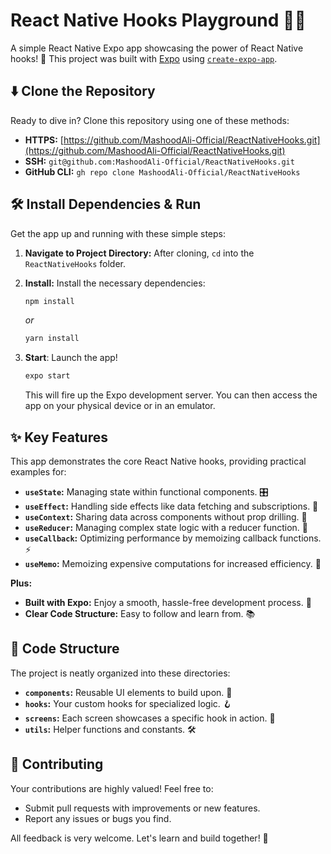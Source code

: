 # React Native Hooks Playground 🎣📱

A simple React Native Expo app showcasing the power of React Native hooks! 🎉 This project was built with [Expo](https://expo.dev) using [`create-expo-app`](https://www.npmjs.com/package/create-expo-app).

## ⬇️ Clone the Repository

Ready to dive in? Clone this repository using one of these methods:

*   **HTTPS:** [https://github.com/MashoodAli-Official/ReactNativeHooks.git](https://github.com/MashoodAli-Official/ReactNativeHooks.git)
*   **SSH:** `git@github.com:MashoodAli-Official/ReactNativeHooks.git`
*   **GitHub CLI:** `gh repo clone MashoodAli-Official/ReactNativeHooks`

## 🛠️ Install Dependencies & Run

Get the app up and running with these simple steps:

1.  **Navigate to Project Directory:** After cloning, `cd` into the `ReactNativeHooks` folder.
2.  **Install:** Install the necessary dependencies:

    ```bash
    npm install
    ```

    *or*

    ```bash
    yarn install
    ```
3. **Start**: Launch the app!

    ```bash
    expo start
    ```

    This will fire up the Expo development server. You can then access the app on your physical device or in an emulator.

## ✨ Key Features

This app demonstrates the core React Native hooks, providing practical examples for:

*   **`useState`:**  Managing state within functional components. 🎛️
*   **`useEffect`:** Handling side effects like data fetching and subscriptions. 🔄
*   **`useContext`:** Sharing data across components without prop drilling. 🤝
*   **`useReducer`:**  Managing complex state logic with a reducer function. 🧠
*   **`useCallback`:** Optimizing performance by memoizing callback functions. ⚡
*   **`useMemo`:**  Memoizing expensive computations for increased efficiency. 🚀

**Plus:**

*   **Built with Expo:** Enjoy a smooth, hassle-free development process. 🚀
*   **Clear Code Structure:**  Easy to follow and learn from. 📚

## 📂 Code Structure

The project is neatly organized into these directories:

*   **`components`:** Reusable UI elements to build upon. 🧩
*   **`hooks`:** Your custom hooks for specialized logic. 🪝
*   **`screens`:** Each screen showcases a specific hook in action. 📱
*   **`utils`:**  Helper functions and constants. 🛠️

## 🤝 Contributing

Your contributions are highly valued! Feel free to:

*   Submit pull requests with improvements or new features.
*   Report any issues or bugs you find.

All feedback is very welcome. Let's learn and build together! 🙌